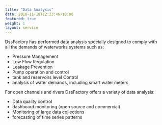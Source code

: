 ```yaml
---
title: "Data Analysis"
date: 2018-11-18T12:33:46+10:00
featured: true
weight: 1
layout: service
---
```


DssFactory has performed data analysis specially designed to comply with all the demands of waterworks systems such as: 
- Pressure Management
- Low Flow Regulation
- Leakage Prevention
- Pump operation and control
- tank and reservoirs level Control
- analysis of water demands, including smart water meters


For open channels and rivers DssFactory offers a variety of data analysis:
- Data quality control
- dashboard monitoring (open source and commercial)
- Monitoring of large data collections
- forecasting of time series patterns


